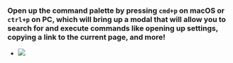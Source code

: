 ### Open up the command palette by pressing `cmd+p` on macOS or `ctrl+p` on PC, which will bring up a modal that will allow you to search for and execute commands like opening up settings, copying a link to the current page, and more!
- ![](https://firebasestorage.googleapis.com/v0/b/firescript-577a2.appspot.com/o/imgs%2Fapp%2Fhelp-documentation%2FVtvhW6XX7x.gif?alt=media&token=fb48c9bb-77f9-455f-979e-2e0dd8f3bfc7)